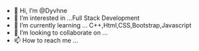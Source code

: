 - 👋 Hi, I’m @Dyvhne
- 👀 I’m interested in ...Full Stack Development 
- 🌱 I’m currently learning ... C++,Html,CSS,Bootstrap,Javascript
- 💞️ I’m looking to collaborate on ...
- 📫 How to reach me ...

<!---
Dyvhne/Dyvhne is a ✨ special ✨ repository because its `README.md` (this file) appears on your GitHub profile.
You can click the Preview link to take a look at your changes.
--->
